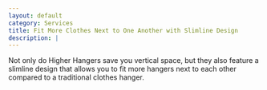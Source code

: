 ```yaml
---
layout: default
category: Services
title: Fit More Clothes Next to One Another with Slimline Design
description: |
---
```

Not only do Higher Hangers save you vertical space, but they also feature a slimline design that allows you to fit more hangers next to each other compared to a traditional clothes hanger.